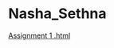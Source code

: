 # Nasha_Sethna

[Assignment 1 .html](https://github.com/bcb420-2021/Nasha_Sethna/blob/main/Assigment1/Nasha%20Sethna%20-%20Assignment-1-R-Notebook.html)
